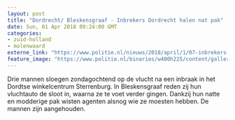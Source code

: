 ```yaml
---
layout: post
title: "Dordrecht/ Bleskensgraaf - Inbrekers Dordrecht halen nat pak"
date: Sun, 01 Apr 2018 09:24:00 GMT
categories: 
- zuid-holland 
- molenwaard 
externe_link: "https://www.politie.nl/nieuws/2018/april/1/07-inbrekers-dordrecht-halen-nat-pak.html"
feature_image: "https://www.politie.nl/binaries/w400h225/content/gallery/politie/stockfotos/algemeen/agent-praat-in-portofoon.jpg"
---
```


Drie mannen sloegen zondagochtend op de vlucht na een inbraak in het Dordtse winkelcentrum Sterrenburg. In Bleskensgraaf reden zij hun vluchtauto de sloot in, waarna ze te voet verder gingen. Dankzij hun natte en modderige pak wisten agenten alsnog wie ze moesten hebben. De mannen zijn aangehouden.
